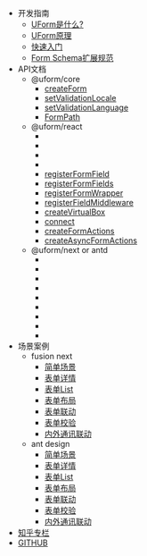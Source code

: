 - 开发指南
   - [UForm是什么?](./Tutorials/UForm是什么.md)
   - [UForm原理](./Tutorials/UForm原理.md)
   - [快速入门](./Tutorials/快速入门.md)
   - [Form Schema扩展规范](./Tutorials/FormSchema扩展规范.md)
- API文档
   - @uform/core
     - [createForm](./API/createForm.md)
     - [setValidationLocale](./API/setValidationLocale.md)
     - [setValidationLanguage](./API/setValidationLanguage.md)
     - [FormPath](./API/FormPath.md)
   - @uform/react
     - [<SchemaForm/>](./API/SchemaForm_React.md)
     - [<Field/>](./API/Field_React.md)
     - [<FormProvider/>](./API/FormProvider.md)
     - [<FormConsumer/>](./API/FormConsumer.md)
     - [registerFormField](./API/registerFormField.md)
     - [registerFormFields](./API/registerFormFields.md)
     - [registerFormWrapper](./API/registerFormWrapper.md)
     - [registerFieldMiddleware](./API/registerFieldMiddleware.md)
     - [createVirtualBox](./API/createVirtualBox.md)
     - [connect](./API/connect.md)
     - [createFormActions](./API/createFormActions.md)
     - [createAsyncFormActions](./API/createAsyncFormActions.md)
   - @uform/next or antd
     - [<SchemaForm/>](./API/SchemaForm.md)
     - [<FormButtonGroup/>](./API/FormButtonGroup.md)
     - [<Submit/>](./API/Submit.md)
     - [<Reset/>](./API/Reset.md)
     - [<FormLayout/>](./API/FormLayout.md)
     - [<FormCard/>](./API/FormCard.md)
     - [<FormBlock/>](./API/FormBlock.md)
     - [<FormItemGrid/>](./API/FormItemGrid.md)
     - [<FormSlot/>](./API/FormSlot.md)
- 场景案例
  - fusion next
     - [简单场景](./Examples/next/Sample.md)
     - [表单详情](./Examples/next/Detail.md)
     - [表单List](./Examples/next/List.md)
     - [表单布局](./Examples/next/Layout.md)
     - [表单联动](./Examples/next/Relations.md)
     - [表单校验](./Examples/next/Validation.md)
     - [内外通讯联动](./Examples/next/Actions.md)
  - ant design
     - [简单场景](./Examples/antd/Sample.md)
     - [表单详情](./Examples/antd/Detail.md)
     - [表单List](./Examples/antd/List.md)
     - [表单布局](./Examples/antd/Layout.md)
     - [表单联动](./Examples/antd/Relations.md)
     - [表单校验](./Examples/antd/Validation.md)
     - [内外通讯联动](./Examples/next/Actions.md)
- [知乎专栏](https://zhuanlan.zhihu.com/uform)
- [GITHUB](https://github.com/alibaba/uform)